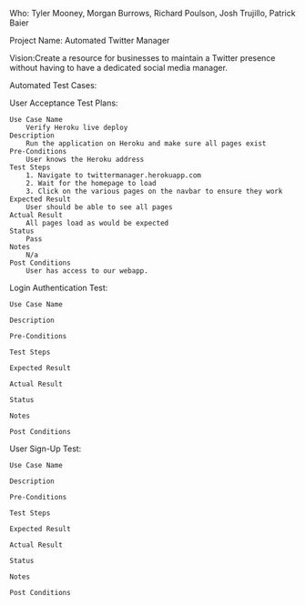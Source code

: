 Who: Tyler Mooney, Morgan Burrows, Richard Poulson, Josh Trujillo, Patrick Baier

Project Name: Automated Twitter Manager

Vision:Create a resource for businesses to maintain a Twitter presence without having to have a dedicated social media manager.

Automated Test Cases:

User Acceptance Test Plans: 

	Use Case Name
		Verify Heroku live deploy
	Description
		Run the application on Heroku and make sure all pages exist
	Pre-Conditions
		User knows the Heroku address
	Test Steps
		1. Navigate to twittermanager.herokuapp.com
		2. Wait for the homepage to load
		3. Click on the various pages on the navbar to ensure they work
	Expected Result
		User should be able to see all pages
	Actual Result
		All pages load as would be expected
	Status
		Pass
	Notes
		N/a
	Post Conditions
		User has access to our webapp.

Login Authentication Test:
	
	Use Case Name

	Description

	Pre-Conditions

	Test Steps

	Expected Result

	Actual Result

	Status

	Notes

	Post Conditions

User Sign-Up Test:

	Use Case Name

	Description

	Pre-Conditions

	Test Steps

	Expected Result

	Actual Result

	Status

	Notes

	Post Conditions
